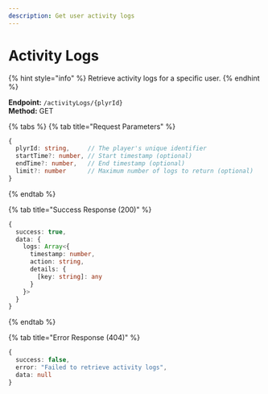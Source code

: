 ```yaml
---
description: Get user activity logs
---
```


# Activity Logs

{% hint style="info" %} Retrieve activity logs for a specific user. {% endhint %}

**Endpoint:** `/activityLogs/{plyrId}`  
**Method:** GET

{% tabs %} {% tab title="Request Parameters" %}

```typescript
{
  plyrId: string,     // The player's unique identifier
  startTime?: number, // Start timestamp (optional)
  endTime?: number,   // End timestamp (optional)
  limit?: number      // Maximum number of logs to return (optional)
}
```

{% endtab %}

{% tab title="Success Response (200)" %}

```typescript
{
  success: true,
  data: {
    logs: Array<{
      timestamp: number,
      action: string,
      details: {
        [key: string]: any
      }
    }>
  }
}
```

{% endtab %}

{% tab title="Error Response (404)" %}

```typescript
{
  success: false,
  error: "Failed to retrieve activity logs",
  data: null
}
```

```plaintext

```
